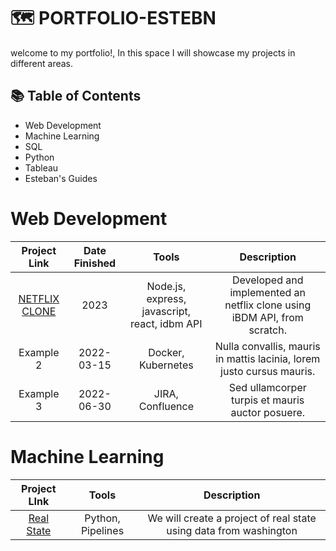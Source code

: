 # 🗺 PORTFOLIO-ESTEBN

welcome to my portfolio!, In this space I will showcase my projects in different areas.
## 📚 Table of Contents
 * Web Development
 * Machine Learning
 * SQL
 * Python
 * Tableau
 * Esteban's Guides
# Web Development
| Project Link | Date Finished | Tools | Description |
|:------------:|:-------------:|:-----:|:-----------:|
| [NETFLIX CLONE](https://github.com/lictical/NETFLIX-CLONE.git)    | 2023   | Node.js, express, javascript, react, idbm API   | Developed and implemented an netflix clone using iBDM API, from scratch. |
| Example 2    | 2022-03-15    | Docker, Kubernetes | Nulla convallis, mauris in mattis lacinia, lorem justo cursus mauris. |
| Example 3    | 2022-06-30    | JIRA, Confluence | Sed ullamcorper turpis et mauris auctor posuere. |

# Machine Learning
| Project LInk | Tools | Description  |
|:------------:|:-------------:|:-----:|
| [Real State](https://github.com/lictical/ML_Real_State.git) | Python, Pipelines | We will create a project of real state using data from washington |

